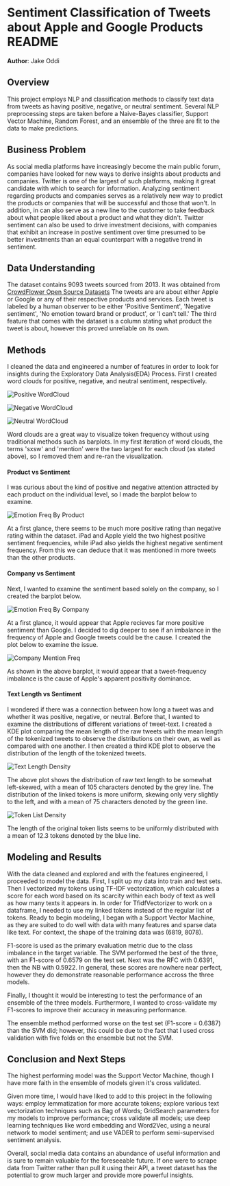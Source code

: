 # Sentiment Classification of Tweets about Apple and Google Products README

**Author**: Jake Oddi

## Overview

This project employs NLP and classification methods to classify text data from tweets as having positive, negative, or neutral sentiment. Several NLP preprocessing steps are taken before a Naive-Bayes classifier, Support Vector Machine, Random Forest, and an ensemble of the three are fit to the data to make predictions.

## Business Problem

As social media platforms have increasingly become the main public forum, companies have looked for new ways to derive insights about products and companies. Twitter is one of the largest of such platforms, making it great candidate with which to search for information. Analyzing sentiment regarding products and companies serves as a relatively new way to predict the products or companies that will be successful and those that won't. In addition, in can also serve as a new line to the customer to take feedback about what people liked about a product and what they didn't. Twitter sentiment can also be used to drive investment decisions, with companies that exhibit an increase in postive sentiment over time presumed to be better investments than an equal counterpart with a negative trend in sentiment.

## Data Understanding

The dataset contains 9093 tweets sourced from 2013. It was obtained from [CrowdFlower Open Source Datasets](https://data.world/crowdflower/brands-and-product-emotions) The tweets are are about either Apple or Google or any of their respective products and services. Each tweet is labeled by a human observer to be either 'Positive Sentiment', 'Negative sentiment', 'No emotion toward brand or product', or 'I can't tell.' The third feature that comes with the dataset is a column stating what product the tweet is about, however this proved unreliable on its own.

## Methods

I cleaned the data and engineered a number of features in order to look for insights during the Exploratory Data Analysis(EDA) Process. First I created word clouds for positive, negative, and neutral sentiment, respectively.

![Positive WordCloud](./images/apple_google_pos_word_cloud.png)

![Negative WordCloud](./images/apple_google_neg_word_cloud.png)

![Neutral WordCloud](./images/apple_google_neu_word_cloud.png)

Word clouds are a great way to visualize token frequency without using traditional methods such as barplots. In my first iteration of word clouds, the terms 'sxsw' and 'mention' were the two largest for each cloud (as stated above), so I removed them and re-ran the visualization.

#### Product vs Sentiment

I was curious about the kind of positive and negative attention attracted by each product on the individual level, so I made the barplot below to examine.

![Emotion Freq By Product](./images/product_emotion_freq.png)

At a first glance, there seems to be much more positive rating than negative rating within the dataset. iPad and Apple yield the two highest positive sentiment frequencies, while iPad also yields the highest negative sentiment frequency. From this we can deduce that it was mentioned in more tweets than the other products.

#### Company vs Sentiment

Next, I wanted to examine the sentiment based solely on the company, so I created the barplot below.

![Emotion Freq By Company](./images/emotion_freq_by_company.png)

At a first glance, it would appear that Apple recieves far more positive sentiment than Google. I decided to dig deeper to see if an imbalance in the frequency of Apple and Google tweets could be the cause. I created the plot below to examine the issue.

![Company Mention Freq](./images/company_mention_freq.png)

As shown in the above barplot, it would appear that a tweet-frequency imbalance is the cause of Apple's apparent positivity dominance.

#### Text Length vs Sentiment

I wondered if there was a connection between how long a tweet was and whether it was positive, negative, or neutral. Before that, I wanted to examine the distributions of different variations of tweet-text. I created a KDE plot comparing the mean length of the raw tweets with the mean length of the tokenized tweets to observe the distributions on their own, as well as compared with one another. I then created a third KDE plot to observe the distribution of the length of the tokenized tweets.

![Text Length Density](./images/text_length_density.png)

The above plot shows the distribution of raw text length to be somewhat left-skewed, with a mean of 105 characters denoted by the grey line. The distribution of the linked tokens is more uniform, skewing only very slightly to the left, and with a mean of 75 characters denoted by the green line.

![Token List Density](./images/token_list_density.png)

The length of the original token lists seems to be uniformly distributed with a mean of 12.3 tokens denoted by the blue line.

## Modeling and Results

With the data cleaned and explored and with the features engineered, I proceeded to model the data. First, I split up my data into train and test sets. Then I vectorized my tokens using TF-IDF vectorization, which calculates a score for each word based on its scarcity within each body of text as well as how many texts it appears in. In order for TfidfVectorizer to work on a dataframe, I needed to use my linked tokens instead of the regular list of tokens. Ready to begin modeling, I began with a Support Vector Machine, as they are suited to do well with data with many features and sparse data like text. For context, the shape of the training data was (6819, 8078).

F1-score is used as the primary evaluation metric due to the class imbalance in the target variable. The SVM performed the best of the three, with an F1-score of 0.6579 on the test set. Next was the RFC with 0.6391, then the NB with 0.5922. In general, these scores are nowhere near perfect, however they do demonstrate reasonable performance accross the three models.

Finally, I thought it would be interesting to test the performance of an ensemble of the three models. Furthermore, I wanted to cross-validate my F1-scores to improve their accuracy in measuring performance.

The ensemble method performed worse on the test set (F1-score = 0.6387) than the SVM did; however, this could be due to the fact that I used cross validation with five folds on the ensemble but not the SVM.

## Conclusion and Next Steps

The highest performing model was the Support Vector Machine, though I have more faith in the ensemble of models given it's cross validated.

Given more time, I would have liked to add to this project in the following ways: employ lemmatization for more accurate tokens; explore various text vectorization techniques such as Bag of Words; GridSearch parameters for my models to improve performance; cross validate all models; use deep learning techniques like word embedding and Word2Vec, using a neural network to model sentiment; and use VADER to perform semi-supervised sentiment analysis.

Overall, social media data contains an abundance of useful information and is sure to remain valuable for the foreseeable future. If one were to scrape data from Twitter rather than pull it using their API, a tweet dataset has the potential to grow much larger and provide more powerful insights.
